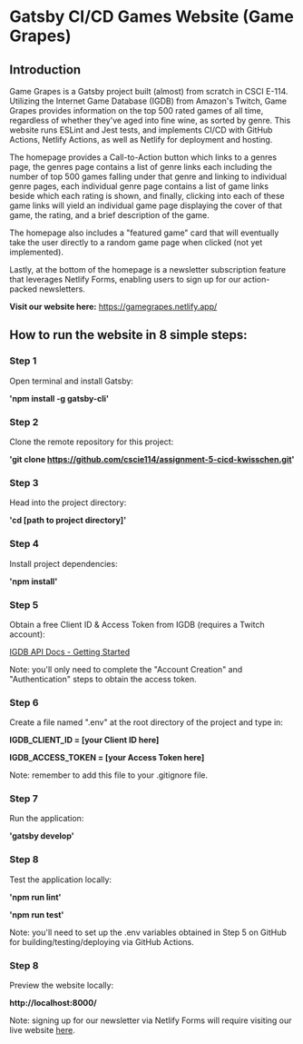 # Gatsby CI/CD Games Website (Game Grapes)

## Introduction
Game Grapes is a Gatsby project built (almost) from scratch in CSCI E-114. Utilizing the Internet Game Database (IGDB) from Amazon's Twitch, Game Grapes provides information on the top 500 rated games of all time, regardless of whether they've aged into fine wine, as sorted by genre. This website runs ESLint and Jest tests, and implements CI/CD with GitHub Actions, Netlify Actions, as well as Netlify for deployment and hosting.

The homepage provides a Call-to-Action button which links to a genres page, the genres page contains a list of genre links each including the number of top 500 games falling under that genre and linking to individual genre pages, each individual genre page contains a list of game links beside which each rating is shown, and finally, clicking into each of these game links will yield an individual game page displaying the cover of that game, the rating, and a brief description of the game.

The homepage also includes a "featured game" card that will eventually take the user directly to a random game page when clicked (not yet implemented).

Lastly, at the bottom of the homepage is a newsletter subscription feature that leverages Netlify Forms, enabling users to sign up for our action-packed newsletters.

__Visit our website here:__ https://gamegrapes.netlify.app/



## How to run the website in 8 simple steps:

### Step 1

Open terminal and install Gatsby:

__'npm install -g gatsby-cli'__


### Step 2

Clone the remote repository for this project:

__'git clone https://github.com/cscie114/assignment-5-cicd-kwisschen.git'__


### Step 3

Head into the project directory:

__'cd [path to project directory]'__


### Step 4

Install project dependencies:

__'npm install'__


### Step 5

Obtain a free Client ID & Access Token from IGDB (requires a Twitch account):

[IGDB API Docs - Getting Started](https://api-docs.igdb.com/?javascript#getting-started)

Note: you'll only need to complete the "Account Creation" and "Authentication" steps to obtain the access token.


### Step 6

Create a file named ".env" at the root directory of the project and type in:

__IGDB_CLIENT_ID = [your Client ID here]__

__IGDB_ACCESS_TOKEN = [your Access Token here]__

Note: remember to add this file to your .gitignore file.


### Step 7

Run the application:

__'gatsby develop'__


### Step 8

Test the application locally:

__'npm run lint'__

__'npm run test'__

Note: you'll need to set up the .env variables obtained in Step 5 on GitHub for building/testing/deploying via GitHub Actions.


### Step 8

Preview the website locally:

__http://localhost:8000/__

Note: signing up for our newsletter via Netlify Forms will require visiting our live website [here](https://gamegrapes.netlify.app/).